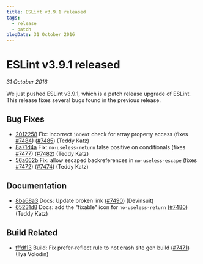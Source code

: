 ```yaml
---
title: ESLint v3.9.1 released
tags:
  - release
  - patch
blogDate: 31 October 2016
---
```

# ESLint v3.9.1 released

_31 October 2016_

We just pushed ESLint v3.9.1, which is a patch release upgrade of ESLint. This release  fixes several bugs found in the previous release.










## Bug Fixes


* [2012258](https://github.com/eslint/eslint/commit/2012258) Fix: incorrect `indent` check for array property access (fixes [#7484](https://github.com/eslint/eslint/issues/7484)) ([#7485](https://github.com/eslint/eslint/issues/7485)) (Teddy Katz)
* [8a71d4a](https://github.com/eslint/eslint/commit/8a71d4a) Fix: `no-useless-return` false positive on conditionals (fixes [#7477](https://github.com/eslint/eslint/issues/7477)) ([#7482](https://github.com/eslint/eslint/issues/7482)) (Teddy Katz)
* [56a662b](https://github.com/eslint/eslint/commit/56a662b) Fix: allow escaped backreferences in `no-useless-escape` (fixes [#7472](https://github.com/eslint/eslint/issues/7472)) ([#7474](https://github.com/eslint/eslint/issues/7474)) (Teddy Katz)




## Documentation


* [8ba68a3](https://github.com/eslint/eslint/commit/8ba68a3) Docs: Update broken link ([#7490](https://github.com/eslint/eslint/issues/7490)) (Devinsuit)
* [65231d8](https://github.com/eslint/eslint/commit/65231d8) Docs: add the "fixable" icon for `no-useless-return` ([#7480](https://github.com/eslint/eslint/issues/7480)) (Teddy Katz)






## Build Related


* [fffdf13](https://github.com/eslint/eslint/commit/fffdf13) Build: Fix prefer-reflect rule to not crash site gen build ([#7471](https://github.com/eslint/eslint/issues/7471)) (Ilya Volodin)
